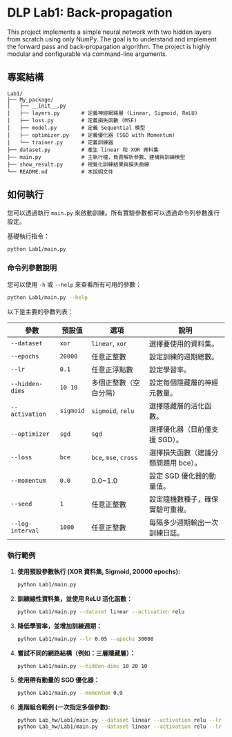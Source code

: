 # DLP Lab1: Back-propagation

This project implements a simple neural network with two hidden layers from scratch using only NumPy. The goal is to understand and implement the forward pass and back-propagation algorithm. The project is highly modular and configurable via command-line arguments.

## 專案結構

```
Lab1/
├── My_package/
│   ├── __init__.py
│   ├── layers.py       # 定義神經網路層 (Linear, Sigmoid, ReLU)
│   ├── loss.py         # 定義損失函數 (MSE)
│   ├── model.py        # 定義 Sequential 模型
│   ├── optimizer.py    # 定義優化器 (SGD with Momentum)
│   └── trainer.py      # 定義訓練器
├── dataset.py          # 產生 linear 和 XOR 資料集
├── main.py             # 主執行檔，負責解析參數、建構與訓練模型
├── show_result.py      # 視覺化訓練結果與損失曲線
└── README.md           # 本說明文件
```

## 如何執行

您可以透過執行 `main.py` 來啟動訓練。所有實驗參數都可以透過命令列參數進行設定。

基礎執行指令：
```bash
python Lab1/main.py
```

### 命令列參數說明

您可以使用 `-h` 或 `--help` 來查看所有可用的參數：
```bash
python Lab1/main.py --help
```

以下是主要的參數列表：

| 參數            | 預設值             | 選項                   | 說明                           |
|-----------------|--------------------|----------------------|--------------------------------|
| `--dataset`     | `xor`              | `linear`, `xor`      | 選擇要使用的資料集。           |
| `--epochs`      | `20000`            | 任意正整數                | 設定訓練的週期總數。           |
| `--lr`          | `0.1`              | 任意正浮點數               | 設定學習率。                   |
| `--hidden-dims` | `10 10`            | 多個正整數（空白分隔）          | 設定每個隱藏層的神經元數量。   |
| `--activation`  | `sigmoid`          | `sigmoid`, `relu`    | 選擇隱藏層的活化函數。         |
| `--optimizer`   | `sgd`              | `sgd`                | 選擇優化器（目前僅支援 SGD）。 |
| `--loss`        | `bce`              | `bce`, `mse`, `cross` | 選擇損失函數（建議分類問題用 bce）。|
| `--momentum`    | `0.0`              | 0.0~1.0              | 設定 SGD 優化器的動量值。      |
| `--seed`        | `1`                | 任意正整數                | 設定隨機數種子，確保實驗可重複。|
| `--log-interval`| `1000`             | 任意正整數                | 每隔多少週期輸出一次訓練日誌。  |
### 執行範例

1.  **使用預設參數執行 (XOR 資料集, Sigmoid, 20000 epochs):**
    ```bash
    python Lab1/main.py
    ```

2.  **訓練線性資料集，並使用 ReLU 活化函數：**
    ```bash
    python Lab1/main.py --dataset linear --activation relu
    ```

3.  **降低學習率，並增加訓練週期：**
    ```bash
    python Lab1/main.py --lr 0.05 --epochs 30000
    ```

4.  **嘗試不同的網路結構（例如：三層隱藏層）：**
    ```bash
    python Lab1/main.py --hidden-dims 10 20 10
    ```

5.  **使用帶有動量的 SGD 優化器：**
    ```bash
    python Lab1/main.py --momentum 0.9

6.  **進階組合範例 (一次指定多個參數):**
    ```bash
    python Lab_hw/Lab1/main.py --dataset linear --activation relu --lr 0.01 --momentum 0.9 --epochs 15000 --hidden-dims 20 20 --loss bce
    python Lab_hw/Lab1/main.py --dataset linear --activation relu --lr 0.01 --momentum 0.9 --epochs 1000 --hidden-dims 20 20 --loss mse
    ```